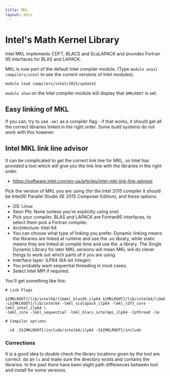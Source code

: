 ```yaml
---
title: MKL
layout: docs
---
```


# Intel's Math Kernel Library

Intel MKL implements CDFT, BLACS and ScaLAPACK and provides Fortran 95
interfaces for BLAS and LAPACK.

MKL is now part of the default Intel compiler module. (Type `module avail compilers/intel` to see the current versions of Intel modules).

```
module load compilers/intel/2015/update2
```

`module show` on the Intel compiler module will display that `$MKLROOT`
is set.

## Easy linking of MKL

If you can, try to use `-mkl` as a compiler flag - if that works, it
should get all the correct libraries linked in the right order. Some
build systems do not work with this however.

## Intel MKL link line advisor

It can be complicated to get the correct link line for MKL, so Intel has
provided a tool which will give you the link line with the libraries in
the right
    order.

  - <https://software.intel.com/en-us/articles/intel-mkl-link-line-advisor>

Pick the version of MKL you are using (for the Intel 2015 compiler it
should be Intel(R) Parallel Studio XE 2015 Composer Edition), and these
options:

  - OS: Linux
  - Xeon Phi: None (unless you're explicitly using one)
  - Pick your compiler. BLAS and LAPACK are Fortran95 interfaces, to
    select them pick a Fortran compiler.
  - Architecture: Intel 64
  - You can choose what type of linking you prefer. Dynamic linking
    means the libraries are linked at runtime and use the .so library,
    while static means they are linked at compile time and use the .a
    library. The Single Dynamic Library for later MKL versions will mean
    MKL will do clever things to work out which parts of it you are
    using.
  - Interface layer: ILP64 (64-bit integer)
  - You probably want sequential threading in most cases.
  - Select Intel MPI if required.

You'll get something like
this:

```
# Link Flags

${MKLROOT}/lib/intel64/libmkl_blas95_ilp64 ${MKLROOT}/lib/intel64/libmkl_lapack95_ilp64 \
-L${MKLROOT}/lib/intel64 -lmkl_scalapack_ilp64 -lmkl_cdft_core -lmkl_intel_ilp64 \
-lmkl_core -lmkl_sequential -lmkl_blacs_intelmpi_ilp64 -lpthread -lm

# Compiler options

 -i8 -I${MKLROOT}/include/intel64/ilp64 -I${MKLROOT}/include
```

### Corrections

It is a good idea to double check the library locations given by the
tool are correct: do an `ls` and make sure the directory exists and
contains the libraries. In the past there have been slight path
differences between tool and install for some versions.
